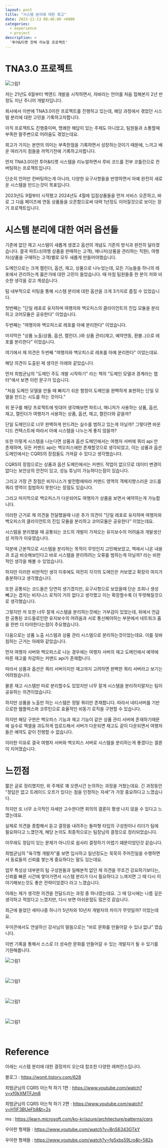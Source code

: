 ```yaml
---
layout: post
title: "시스템 분리에 대한 회고"
date: 2023-11-13 08:46:00 +0900
categories:
  - experience
  - project
description: >
  '투어&티켓 전체 리뉴얼 프로젝트'
---
```


# TNA3.0 프로젝트
![그림1](/assets/img/experience/project/tna3-system-seperate/img.png)

저는 21년도 6월부터 백앤드 개발을 시작하면서, 자바라는 언어를 처음 접해본지 2년 반정도 지난 주니어 개발자입니다.

회사에서 이번에 TNA3.0이란 프로젝트를 진행하고 있는데, 해당 과정에서 겪었던 시스템 분리에 대한 고민을 기록하고자합니다. 

아직 프로젝트도 진행중이며, 명쾌한 해답이 있는 주제도 아니었고, 팀원들과 소통할때 부족한 말주변으로 어려움도 겪었는데요. 

회고가 가지는 본연의 의미는 부족한점을 기록하면서 성장하는것이기 때문에, 느끼고 배운 여러가지 점들을 까먹기전에 기록하고자합니다.

먼저 TNA3.0이란 투어&티켓 시스템을 리뉴얼하면서 루비 코드를 전부 코틀린으로 컨버팅하는 프로젝트입니다.

단순히 언어만 컨버팅하는게 아니라, 다양한 요구사항들을 반영하면서 아예 완전히 새로운 시스템을 만드는것이 목표입니다.

2023년도 9월부터 시작했고 2024년도 4월에 입점상품들을 먼저 서비스 오픈하고, 바로 그 다음 페이즈에 연동 상품들을 오픈함으로써 대략 1년정도 이어질것으로 보이는 장기 프로젝트입니다.

# 시스템 분리에 대한 여러 옵션들

기존에 없던 재고 시스템이 새롭게 생겼고 옵션의 개념도 기존의 방식과 완전히 달라졌습니다. 결국 파트너(여행 상품을 판매하는 고객), 매니저(상품을 관리하는 직원), 여행자(상품을 구매하는 고객)별로 모두 새롭게 만들어야했습니다.

도메인으로는 크게 캘린더, 옵션, 재고, 상품으로 나누었는데, 모든 기능들을 하나의 레포에서 관리하는게 옳은가에 대한 고민이 들었습니다. 때 마침 팀원들중 한 분이 저와 비슷한 생각을 갖고 계셨습니다.

팀 내부적으로 미팅을 통해 시스템 분리에 대한 옵션을 크게 3가지로 좁힐 수 있었습니다.

첫번째는 "단일 레포로 유지하며 여행자와 백오피스의 클라이언트의 진입 모듈을 분리하고 코어모듈은 공유한다" 이었습니다. 

두번째는 "여행자와 백오피스로 레포를 아예 분리한다" 이었습니다. 

마지막은 "상품 노출(상품, 옵션, 캘린더..)와 상품 관리(재고, 예약연동, 환불..)으로 레포를 분리한다" 이었습니다.

여기에서 제 의견은 두번째 "여행자와 백오피스로 레포를 아예 분리한다" 이었는데요. 

해당 의견이 도출된 제 생각은 아래와 같았습니다. 

먼저 최범균님의 "도메인 주도 개발 시작하기" 라는 책의 "도메인 모델과 경계라는 챕터"에서 보면 이런 문구가 있습니다.

"처음 도메인 모델을 만들 때 빠지기 쉬운 함정이 도메인을 완벽하게 표현하는 단일 모델을 만드는 시도를 하는 것이다." 

위 문구를 해당 프로젝트에 빗대어 생각해보면 파트너, 매니저가 사용하는 상품, 옵션, 재고, 캘린더가 여행자가 사용하는 상품, 옵션, 재고, 캘린더와 같을까?

단일 도메인으로 너무 완벽하게 만드려는 실수를 범하고 있는게 아닐까? 그렇다면 바운디드 컨택스트에 따라서 아예 시스템을 나누는게 좋지 않을까?

또한 이렇게 시스템을 나눈다면 상품과 옵션 도메인에서는 여행자 서버에 쿼리 api 만 존재하며, 모든 커맨드 api는 백오피스에만 존재할것으로 생각되었고, 이는 상품과 옵션 도메인에서는 CQRS의 장점들도 가져갈 수 있다고 생각했습니다.

CQRS의 장점으로는 상품과 옵션 도메인에서는 커맨드 작업이 없으므로 데이터 변경이 없다는 보안상의 안전이 있고, 성능 튜닝이 가능하다는점이 있습니다. 

그리고 가장 큰 장점은 비지니스가 발전함에따라 커맨드 영역의 객체지향스러운 코드를 쿼리 영역이 침범하지 못한다는 장점도 있습니다.

그리고 마지막으로 백오피스가 다운되어도 여행자가 상품을 보면서 예약하는게 가능합니다.

이러한 근거로 제 의견을 전달했을때 나온 추가 의견이 "단일 레포로 유지하며 여행자와 백오피스의 클라이언트의 진입 모듈을 분리하고 코어모듈은 공유한다" 이었는데요. 

시스템을 분리했을 때 공통되는 코드의 개발이 가져오는 유지보수의 어려움과 개발생산성 저하가 이유였습니다. 

덕분에 근본적으로 시스템을 분리하는 목적이 무엇인지 고민해보았고, 책에서 나온 내용과 조금 비슷해보인다고 바로 시스템을 분리하려는 오류를 범하는게 아닐까? 라는 비판적인 생각을 해볼 수 있었습니다.

하지만 이러한 비판적인 생각 이후에도 여전히 각각의 도메인은 커보였고 확장의 여지가 충분하다고 생각했습니다. 

또한 공통되는 코드들은 당연히 생기겠지만, 요구사항으로 보았을때 단순 조회나 생성 빼고는 겹치는 비지니스 로직이 거의 없다고 생각했고 이는 확장할수록 더 뚜렷해질것으로 생각했습니다.

그렇지만 저 또한 너무 잘게 시스템을 분리하는것에는 거부감이 있었는데, 위에서 언급한 공통된 코드들로인한 유지보수의 어려움과 서로 통신해야하는 부분에서 네트워크 홉을 한번 더 타야한다는점이 주요했습니다.

다음으로는 상품 노출 시스템과 상품 관리 시스템으로 분리하는것이었는데요. 이를 뒷바침하는 근거는 아래와 같았습니다.

먼저 여행자 서버와 백오피스로 나눈 경우에는 여행자 서버의 재고 도메인에서 예약에 따른 재고를 차감하는 커맨드 api가 존재합니다.

따라서 상품과 옵션은 쿼리 서버이지만 재고까지 고려하면 완벽한 쿼리 서버라고 보기는 어려웠습니다. 

물론 재고 시스템만 따로 분리할수도 있었지만 너무 잘게 시스템을 분리하지말자는 팀이 공유하는 의견이었습니다.

하지만 상품을 노출만 하는 시스템은 정말 쿼리만 존재합니다. 따라서 네티서버를 기반으로한 웹플럭스와 코루틴으로 효율적인 비동기 로직을 구현할 수 있습니다. 

하지만 해당 구현은 백오피스 기능과 재고 기능이 같은 상품 관리 서버에 존재하기때문에 실수로 엑셀을 과도하게 업로드해서 서버가 다운되면 재고도 같이 다운되면서 여행자들은 예약도 같이 진행할 수 없습니다.

이러한 이유로 결국 여행자 서버와 백오피스 서버로 시스템을 분리하는게 좋겠다는 결론이 지어졌습니다.

# 느낀점

짧은 글로 정리했지만, 위 주제로 꽤 오랜시간 논의하는 과정을 거쳤는데요. 긴 과정동안 "정답은 없고 트레이드 오프가 있다는 점을 인정하는 자세"가 가장 중요하다고 느꼈습니다. 

하지만 또 너무 소극적인 자세만 고수한다면 회의의 결론이 평생 나지 않을 수 있다고 느꼈는데요. 

실제로 의견을 종합해서 듣고 결정을 내려주는 돌파형 타입의 구성원이나 리더가 팀에 필요하다고 느꼈던게, 해당 논의도 최종적으로는 팀장님의 결정으로 정리되었습니다.

아무래도 정답이 있는 문제가 아니므로 쉽사리 결정하기 어렵기 떄문이었던것 같습니다. 

최범균님의 "육각형 개발자"를 보면 입사하고 일년정도는 묵묵히 주어진일을 수행하면서 동료들의 신뢰를 쌓는게 중요하다는 말도 있는데요. 

업무 특성상 대부분의 팀 구성원들과 일해본적 없던 제 의견을 무조건 강요하기보다는, 신뢰를 빠른 시간에 쌓아가면서 시스템 분리가 다시 필요하다고 느껴지면 그 때 다시 이야기해보는것도 좋은 전략이었겠다 라고 느꼈습니다.

아래는 제가 생각한 의견을 전달드리는 과정 중 하나였는데요. 그 때 당시에는 나름 깊은 생각하고 적었다고 느꼈지만, 다시 보면 아쉬운점도 많은것 같습니다. 

최근에 들었던 세미나중 하나가 5년차와 10년차 개발자의 차이가 무엇일까? 이었는데요. 

우아콘에서도 연설하신 강사님의 말씀으로는 "바로 문화를 만들어갈 수 있냐 없냐" 였습니다. 

이번 기록을 통해서 스스로 더 성숙한 문화를 만들어갈 수 있는 개발자가 될 수 있기를 기원해봅니다.

![그림1](/assets/img/experience/project/tna3-system-seperate/img_1.png)

<br>

![그림1](/assets/img/experience/project/tna3-system-seperate/img_2.png)

<br>

![그림1](/assets/img/experience/project/tna3-system-seperate/img_3.png)

<br>

![그림1](/assets/img/experience/project/tna3-system-seperate/img_4.png)

<br>

# Reference
아래는 시스템 분리에 대한 결정까지 오는데 참조한 다양한 래퍼런스입니다.

블로그 : https://wonit.tistory.com/628

최범균님의 CQRS 아는척 하기 1편 : https://www.youtube.com/watch?v=xf0kXMTFJm8

최범균님의 CQRS 아는척 하기 2편 : https://www.youtube.com/watch?v=H1IF3BUeFb8&t=2s

ms : https://learn.microsoft.com/ko-kr/azure/architecture/patterns/cqrs

우아한 형제들 : https://www.youtube.com/watch?v=BnS6343GTkY

우아한 형제들 : https://www.youtube.com/watch?v=fg5xbs59Lro&t=582s



